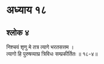 # अध्याय १८

## श्लोक ४

निश्चयं श‍ृणु मे तत्र त्यागे भरतसत्तम ।<br>त्यागो हि पुरुषव्याघ्र त्रिविधः सम्प्रकीर्तितः ॥ १८-४॥<br><br>

